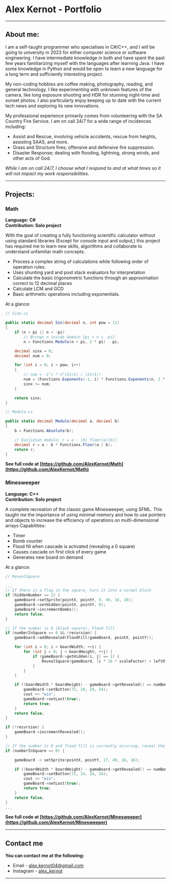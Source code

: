 # <strong>Alex Kernot - Portfolio </strong>
---
## **About me:**
I am a self-taught programmer who specialises in C#/C++, and I will be going to university in 2023 for either computer science or software engineering. I have intermediate knowledge in both and have spent the past few years familiarizing myself with the languages after learning Java. I have some knowledge in Python and would be open to learn a new language for a long term and sufficiently interesting project.

My non-coding hobbies are coffee making, photography, reading, and general technology. I like experimenting with unknown features of the camera, like long exposure shooting and HDR for stunning night-time and sunset photos. I also particularly enjoy keeping up to date with the current tech news and exploring its new innovations.

My professional experience primarily comes from volunteering with the SA Country Fire Service. I am on call 24/7 for a wide range of incidences including:
*	Assist and Rescue, involving vehicle accidents, rescue from heights, assisting SAAS, and more.
*	Grass and Structure fires; offensive and defensive fire suppression.
*	Disaster Response; dealing with flooding, lightning, strong winds, and other acts of God.<br />

*While I am on call 24/7, I choose what I respond to and at what times so it will not impact my work responsibilities.*

___
## **Projects:**

### Math
**Language: C#<br />**
**Contribution: Solo project<br />**

With the goal of creating a fully functioning scientific calculator without using standard libraries (Except for console input and output,) this project has required me to learn new skills, algorithms and collaborate to understand unfamiliar math concepts.<br />
-	Process a complex string of calculations while following order of operation rules.<br />
  -	Uses shunting yard and post stack evaluators for interpretation
-	Calculate the basic trigonometric functions through an approximation correct to 12 decimal places
-	Calculate LCM and GCD
-	Basic arithmetic operations including exponentials.

At a glance:
```csharp
// Sine.cs

public static decimal Sin(decimal n, int pow = 11)
{
    if (n > pi || n < -pi)
        // Brings n inside domain {pi > n > -pi}
        n = Functions.Modulo(n + pi, 2 * pi) - pi;

    decimal sinx = 0;
    decimal num = 0;

    for (int i = 0; i < pow; i++)
    {
        // num = -1^i * n^(2i+1) / (2i+1)!
        num = (Functions.Exponents(-1, i) * Functions.Exponents(n, 2 * i + 1)) / (Functions.Factorial(2 * i + 1));
        sinx += num;
    }

    return sinx;
}

// Modulo.cs

public static decimal Modulo(decimal a, decimal b)
{
    b = Functions.Absolute(b);

    // Euclidian modulo: r = a - |b| floor(a/|b|)
    decimal r = a - b * Functions.Floor(a / b);
    return r;
}
```

**See full code at [https://github.com/AlexKernot/Math](https://github.com/AlexKernot/Math)**

### Minesweeper
**Language: C++<br />**
**Contribution: Solo project<br />**

A complete recreation of the classic game Minesweeper, using SFML. This taught me the importance of using minimal memory and how to use pointers and objects to increase the efficiency of operations on multi-dimensional arrays
Capabilities:
-	Timer
-	Bomb counter
-	Flood fill when cascade is activated (revealing a 0 square)
-	Causes cascade on first click of every game
-	Generates new board on demand

At a glance:
```cpp
// RevealSquare

...
// If there is a flag in the square, turn it into a normal block
if (hiddenNumber == 2) {
    gameBoard->setSprite(pointX, pointY, 0, 49, 16, 16);
    gameBoard->setHidden(pointX, pointY, 0);
    gameBoard->incrementBombs();
    return false;
}

// If the number is 0 (black square), Flood fill
if (numberInSquare == 0 && !recursion) {
    gameBoard->addRevealed(FloodFill(gameBoard, pointX, pointY));

    for (int i = 0; i < boardWidth; ++i) {
        for (int j = 0; j < boardHeight; ++j) {
            if (gameBoard->getHidden(i, j) == 1) {
                RevealSquare(gameBoard, (i * 16 * scaleFactor) + leftOffset, (j * 16 * scaleFactor) + topOffset, true);
            }
        }
    }

    if ((boardWidth * boardHeight) - gameBoard->getRevealed() == numBombs) {
        gameBoard->setButton(72, 24, 24, 24);
        cout << "win";
        gameBoard->setLost(true);
        return true;
    }
    return false;
}

if (!recursion) {
    gameBoard->incrementRevealed();
}

// If the number is 0 and flood fill is currently occuring, reveal the square
if (numberInSquare == 0) {

    gameBoard -> setSprite(pointX, pointY, 17, 49, 16, 16);

    if ((boardWidth * boardHeight) - gameBoard->getRevealed() == numBombs) {
        gameBoard->setButton(72, 24, 24, 24);
        cout << "win";
        gameBoard->setLost(true);
        return true;
    }
    return false;
}
...
```

**See full code at [https://github.com/AlexKernot/Minesweeper](https://github.com/AlexKernot/Minesweeper)**
___
## **Contact me**

**You can contact me at the following:**
- Email - alex.kernot04@gmail.com<br />
- Instagram - [alex_kernot](https://www.instagram.com/alex_kernot/)

___
